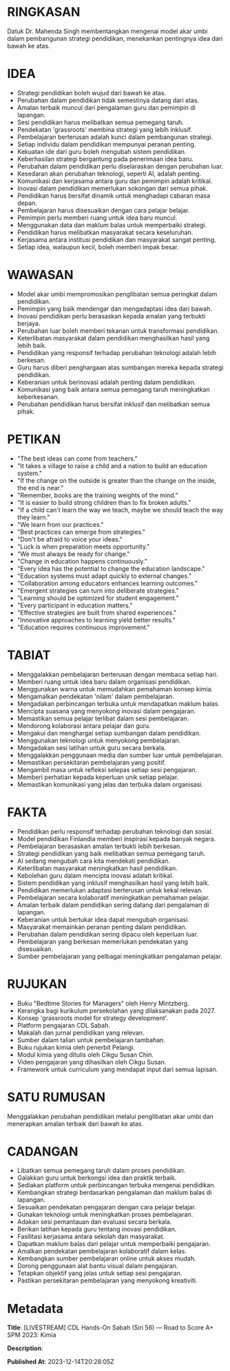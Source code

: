# RINGKASAN
Datuk Dr. Mahenda Singh membentangkan mengenai model akar umbi dalam pembangunan strategi pendidikan, menekankan pentingnya idea dari bawah ke atas.

# IDEA
- Strategi pendidikan boleh wujud dari bawah ke atas.
- Perubahan dalam pendidikan tidak semestinya datang dari atas.
- Amalan terbaik muncul dari pengalaman guru dan pemimpin di lapangan.
- Sesi pendidikan harus melibatkan semua pemegang taruh.
- Pendekatan 'grassroots' membina strategi yang lebih inklusif.
- Pembelajaran berterusan adalah kunci dalam pembangunan strategi.
- Setiap individu dalam pendidikan mempunyai peranan penting.
- Kekuatan ide dari guru boleh mengubah sistem pendidikan.
- Keberhasilan strategi bergantung pada penerimaan idea baru.
- Perubahan dalam pendidikan perlu diselaraskan dengan perubahan luar.
- Kesedaran akan perubahan teknologi, seperti AI, adalah penting.
- Komunikasi dan kerjasama antara guru dan pemimpin adalah kritikal.
- Inovasi dalam pendidikan memerlukan sokongan dari semua pihak.
- Pendidikan harus bersifat dinamik untuk menghadapi cabaran masa depan.
- Pembelajaran harus disesuaikan dengan cara pelajar belajar.
- Pemimpin perlu memberi ruang untuk idea baru muncul.
- Menggunakan data dan maklum balas untuk memperbaiki strategi.
- Pendidikan harus melibatkan masyarakat secara keseluruhan.
- Kerjasama antara institusi pendidikan dan masyarakat sangat penting.
- Setiap idea, walaupun kecil, boleh memberi impak besar.

# WAWASAN
- Model akar umbi mempromosikan penglibatan semua peringkat dalam pendidikan.
- Pemimpin yang baik mendengar dan mengadaptasi idea dari bawah.
- Inovasi pendidikan perlu berasaskan kepada amalan yang terbukti berjaya.
- Perubahan luar boleh memberi tekanan untuk transformasi pendidikan.
- Keterlibatan masyarakat dalam pendidikan menghasilkan hasil yang lebih baik.
- Pendidikan yang responsif terhadap perubahan teknologi adalah lebih berkesan.
- Guru harus diberi penghargaan atas sumbangan mereka kepada strategi pendidikan.
- Keberanian untuk berinovasi adalah penting dalam pendidikan.
- Komunikasi yang baik antara semua pemegang taruh meningkatkan keberkesanan.
- Perubahan pendidikan harus bersifat inklusif dan melibatkan semua pihak.

# PETIKAN
- "The best ideas can come from teachers."
- "It takes a village to raise a child and a nation to build an education system."
- "If the change on the outside is greater than the change on the inside, the end is near."
- "Remember, books are the training weights of the mind."
- "It is easier to build strong children than to fix broken adults."
- "If a child can't learn the way we teach, maybe we should teach the way they learn."
- "We learn from our practices."
- "Best practices can emerge from strategies."
- "Don't be afraid to voice your ideas."
- "Luck is when preparation meets opportunity."
- "We must always be ready for change."
- "Change in education happens continuously."
- "Every idea has the potential to change the education landscape."
- "Education systems must adapt quickly to external changes."
- "Collaboration among educators enhances learning outcomes."
- "Emergent strategies can turn into deliberate strategies."
- "Learning should be optimized for student engagement."
- "Every participant in education matters."
- "Effective strategies are built from shared experiences."
- "Innovative approaches to learning yield better results."
- "Education requires continuous improvement."

# TABIAT
- Menggalakkan pembelajaran berterusan dengan membaca setiap hari.
- Memberi ruang untuk idea baru dalam organisasi pendidikan.
- Menggunakan warna untuk memudahkan pemahaman konsep kimia.
- Mengamalkan pendekatan 'nilam' dalam pembelajaran.
- Mengadakan perbincangan terbuka untuk mendapatkan maklum balas.
- Mencipta suasana yang menyokong inovasi dalam pengajaran.
- Memastikan semua pelajar terlibat dalam sesi pembelajaran.
- Mendorong kolaborasi antara pelajar dan guru.
- Mengakui dan menghargai setiap sumbangan dalam pendidikan.
- Menggunakan teknologi untuk menyokong pembelajaran.
- Mengadakan sesi latihan untuk guru secara berkala.
- Menggalakkan penggunaan media dan sumber luar untuk pembelajaran.
- Memastikan persekitaran pembelajaran yang positif.
- Mengambil masa untuk refleksi selepas setiap sesi pengajaran.
- Memberi perhatian kepada keperluan unik setiap pelajar.
- Memastikan komunikasi yang jelas dan terbuka dalam organisasi.

# FAKTA
- Pendidikan perlu responsif terhadap perubahan teknologi dan sosial.
- Model pendidikan Finlandia memberi inspirasi kepada banyak negara.
- Pembelajaran berasaskan amalan terbukti lebih berkesan.
- Strategi pendidikan yang baik melibatkan semua pemegang taruh.
- AI sedang mengubah cara kita mendekati pendidikan.
- Keterlibatan masyarakat meningkatkan hasil pendidikan.
- Kebolehan guru dalam mencipta inovasi adalah kritikal.
- Sistem pendidikan yang inklusif menghasilkan hasil yang lebih baik.
- Pendidikan memerlukan adaptasi berterusan untuk kekal relevan.
- Pembelajaran secara kolaboratif meningkatkan pemahaman pelajar.
- Amalan terbaik dalam pendidikan sering datang dari pengalaman di lapangan.
- Keberanian untuk bertukar idea dapat mengubah organisasi.
- Masyarakat memainkan peranan penting dalam pendidikan.
- Perubahan dalam pendidikan sering dipacu oleh keperluan luar.
- Pembelajaran yang berkesan memerlukan pendekatan yang disesuaikan.
- Sumber pembelajaran yang pelbagai meningkatkan pengalaman pelajar.

# RUJUKAN
- Buku "Bedtime Stories for Managers" oleh Henry Mintzberg.
- Kerangka bagi kurikulum persekolahan yang dilaksanakan pada 2027.
- Konsep 'grassroots model for strategy development'.
- Platform pengajaran CDL Sabah.
- Makalah dan jurnal pendidikan yang relevan.
- Sumber dalam talian untuk pembelajaran tambahan.
- Buku rujukan kimia oleh penerbit Pelangi.
- Modul kimia yang ditulis oleh Cikgu Susan Chin.
- Video pengajaran yang dihasilkan oleh Cikgu Susan.
- Framework untuk curriculum yang mendapat input dari semua lapisan.

# SATU RUMUSAN
Menggalakkan perubahan pendidikan melalui penglibatan akar umbi dan menerapkan amalan terbaik dari bawah ke atas.

# CADANGAN
- Libatkan semua pemegang taruh dalam proses pendidikan.
- Galakkan guru untuk berkongsi idea dan praktik terbaik.
- Sediakan platform untuk perbincangan terbuka mengenai pendidikan.
- Kembangkan strategi berdasarkan pengalaman dan maklum balas di lapangan.
- Sesuaikan pendekatan pengajaran dengan cara pelajar belajar.
- Gunakan teknologi untuk meningkatkan proses pembelajaran.
- Adakan sesi pemantauan dan evaluasi secara berkala.
- Berikan latihan kepada guru tentang inovasi pendidikan.
- Fasilitasi kerjasama antara sekolah dan masyarakat.
- Dapatkan maklum balas dari pelajar untuk memperbaiki pengajaran.
- Amalkan pendekatan pembelajaran kolaboratif dalam kelas.
- Kembangkan sumber pembelajaran online untuk akses mudah.
- Dorong penggunaan alat bantu visual dalam pengajaran.
- Tetapkan objektif yang jelas untuk setiap sesi pengajaran.
- Pastikan persekitaran pembelajaran yang menyokong kreativiti.

# Metadata
**Title**: [LIVESTREAM] CDL Hands-On Sabah (Siri 56) — Road to Score A+ SPM 2023: Kimia

**Description**: 

**Published At**: 2023-12-14T20:28:05Z